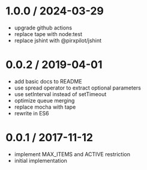 
1.0.0 / 2024-03-29
==================

 * upgrade github actions
 * replace tape with node:test
 * replace jshint with @pirxpilot/jshint

0.0.2 / 2019-04-01
==================

 * add basic docs to README
 * use spread operator to extract optional parameters
 * use setInterval instead of setTimeout
 * optimize queue merging
 * replace mocha with tape
 * rewrite in ES6

0.0.1 / 2017-11-12
==================

 * implement MAX_ITEMS and ACTIVE restriction
 * initial implementation
